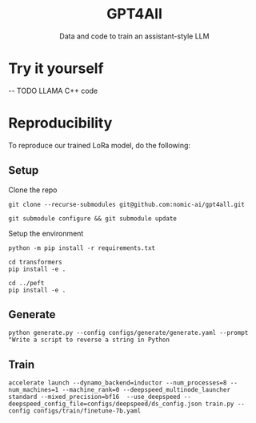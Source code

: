 <h1 align="center">GPT4All</h1>
<p align="center">Data and code to train an assistant-style LLM</p>

# Try it yourself

-- TODO LLAMA C++ code



# Reproducibility
To reproduce our trained LoRa model, do the following:

## Setup

Clone the repo

`git clone --recurse-submodules git@github.com:nomic-ai/gpt4all.git`

`git submodule configure && git submodule update`

Setup the environment

```
python -m pip install -r requirements.txt

cd transformers
pip install -e . 

cd ../peft
pip install -e .
```


## Generate

`python generate.py --config configs/generate/generate.yaml --prompt "Write a script to reverse a string in Python`


## Train

`accelerate launch --dynamo_backend=inductor --num_processes=8 --num_machines=1 --machine_rank=0 --deepspeed_multinode_launcher standard --mixed_precision=bf16  --use_deepspeed --deepspeed_config_file=configs/deepspeed/ds_config.json train.py --config configs/train/finetune-7b.yaml`
